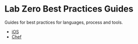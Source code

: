 # Lab Zero Best Practices Guides 
Guides for best practices for languages, process and tools.

- [iOS](https://github.com/labzero/guides/blob/master/languages/ios)
- [Chef](https://github.com/labzero/guides/blob/master/devops/chef)
